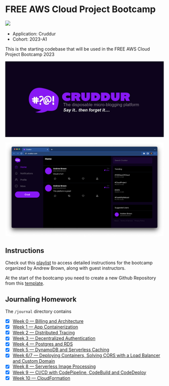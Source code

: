 # FREE AWS Cloud Project Bootcamp

![](https://codebuild.us-east-1.amazonaws.com/badges?uuid=eyJlbmNyeXB0ZWREYXRhIjoiWVA5SVU2MDFUVmhxN2hMV1M5Mlc2M3BCcU1BSWZHWDF3R1NMWG1ycXRIdUtyakFzZzdtOVg3QzNRT2duNUhBa1VmbEhoeitMd3VPbWpXYVBibGdOalBRPSIsIml2UGFyYW1ldGVyU3BlYyI6IktQOHB1TzJXbVJvdTYybmciLCJtYXRlcmlhbFNldFNlcmlhbCI6MX0%3D&branch=main)
- Application: Cruddur
- Cohort: 2023-A1

This is the starting codebase that will be used in the FREE AWS Cloud Project Bootcamp 2023

![Cruddur Graphic](_docs/assets/cruddur-banner.jpg)

![Cruddur Screenshot](_docs/assets/cruddur-screenshot.png)

## Instructions

Check out this [playlist](https://www.youtube.com/playlist?list=PLBfufR7vyJJ7k25byhRXJldB5AiwgNnWv) to access detailed instructions for the bootcamp organized by Andrew Brown, along with guest instructors.

At the start of the bootcamp you need to create a new Github Repository from this [template](https://github.com/omenking/aws-bootcamp-cruddur-2023).

## Journaling Homework

The `/journal` directory contains

- [x] [Week 0 — Billing and Architecture](journal/week0.md)
- [x] [Week 1 — App Containerization](journal/week1.md)
- [x] [Week 2 — Distributed Tracing](journal/week2.md)
- [x] [Week 3 — Decentralized Authentication](journal/week3.md)
- [x] [Week 4 — Postgres and RDS](journal/week4.md)
- [x] [Week 5 — DynamoDB and Serverless Caching](journal/week5.md)
- [x] [Week 6/7 — Deploying Containers, Solving CORS with a Load Balancer and Custom Domain](journal/week6-7.md)
- [x] [Week 8 — Serverless Image Processing](journal/week8.md)
- [x] [Week 9 — CI/CD with CodePipeline, CodeBuild and CodeDeploy](journal/week9.md)
- [x] [Week 10 — CloudFormation](journal/week10.md)

